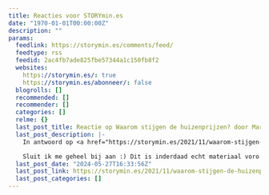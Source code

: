 ```yaml
---
title: Reacties voor STORYmin.es
date: "1970-01-01T00:00:00Z"
description: ""
params:
  feedlink: https://storymin.es/comments/feed/
  feedtype: rss
  feedid: 2ac4fb7ade825fbe57344a1c150fb8f2
  websites:
    https://storymin.es/: true
    https://storymin.es/abonneer/: false
  blogrolls: []
  recommended: []
  recommender: []
  categories: []
  relme: {}
  last_post_title: Reactie op Waarom stijgen de huizenprijzen? door Marco
  last_post_description: |-
    In antwoord op <a href="https://storymin.es/2021/11/waarom-stijgen-de-huizenprijzen/#comment-9991">Maarten</a>.

    Sluit ik me geheel bij aan :) Dit is inderdaad echt materiaal voro de Correspondent
  last_post_date: "2024-05-27T16:33:56Z"
  last_post_link: https://storymin.es/2021/11/waarom-stijgen-de-huizenprijzen/#comment-12182
  last_post_categories: []
---
```


